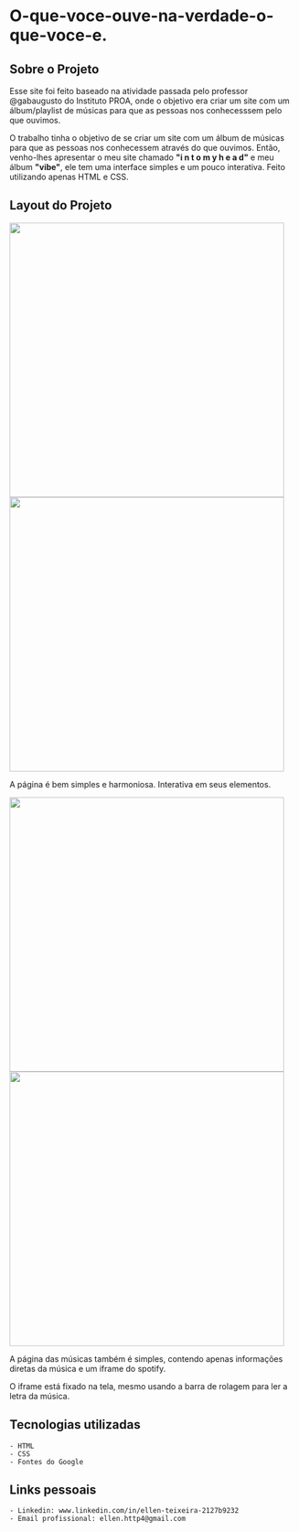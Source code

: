 # O-que-voce-ouve-na-verdade-o-que-voce-e.
## Sobre o Projeto
 Esse site foi feito baseado na atividade passada pelo professor @gabaugusto do Instituto PROA, onde o objetivo era criar um site com um álbum/playlist de músicas para que as pessoas nos conhecesssem pelo que ouvimos.
 
 O trabalho tinha o objetivo de se criar um site com um álbum de músicas para que as pessoas nos conhecessem através do que ouvimos. Então, venho-lhes apresentar o meu site chamado **"i n t o m y h e a d"** e meu álbum **"vibe"**, ele tem uma interface simples e um pouco interativa. Feito utilizando apenas HTML e CSS.
  
## Layout do Projeto
 <img src="https://user-images.githubusercontent.com/99822361/159723669-978052c8-50ae-47bf-92a4-122d8aa5a6f6.png" width=480px> <img src="https://user-images.githubusercontent.com/99822361/159723687-f3727e85-25d7-457a-9e9a-3ff737f13963.png" width=480px>
 
 A página é bem simples e harmoniosa. Interativa em seus elementos.
 
 <img src="https://user-images.githubusercontent.com/99822361/159732523-dbc47811-fc35-4ed5-90ae-f2813dde46a2.png" width=480px> <img src="https://user-images.githubusercontent.com/99822361/159735171-7b7a61dd-6ce2-4541-8851-7710da2a5546.png" width=480px>

 A página das músicas também é simples, contendo apenas informações diretas da música e um iframe do spotify.
 
 O iframe está fixado na tela, mesmo usando a barra de rolagem para ler a letra da música.

## Tecnologias utilizadas
    - HTML
    - CSS
    - Fontes do Google
  
## Links pessoais
    - Linkedin: www.linkedin.com/in/ellen-teixeira-2127b9232
    - Email profissional: ellen.http4@gmail.com
